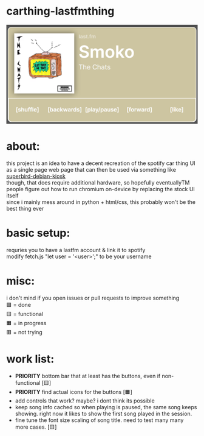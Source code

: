 # carthing-lastfmthing
![Example Image](/files/example.png)
# about:
this project is an idea to have a decent recreation of the spotify car thing UI as a single page web page that can then be used via something like [superbird-debian-kiosk](https://github.com/bishopdynamics/superbird-debian-kiosk)  
though, that does require additional hardware, so hopefully eventuallyTM people figure out how to run chromium on-device by replacing the stock UI itself  
since i mainly mess around in python + html/css, this probably won't be the best thing ever
# basic setup:
requries you to have a lastfm account & link it to spotify  
modify fetch.js "let user = '\<user\>';" to be your username
# misc:
i don't mind if you open issues or pull requests to improve something  
🟩 = done  
🟨 = functional  
🟧 = in progress  
🟥 = not trying  
# work list:
- **PRIORITY** bottom bar that at least has the buttons, even if non-functional [🟨]
- **PRIORITY** find actual icons for the buttons [🟧]
- add controls that work? maybe? i dont think its possible
- keep song info cached so when playing is paused, the same song keeps showing. right now it likes to show the first song played in the session.
- fine tune the font size scaling of song title. need to test many many more cases. [🟨]